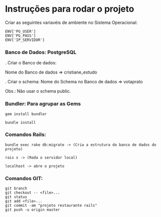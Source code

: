# Instruções para rodar o projeto

Criar as seguintes variavéis de ambiente no Sistema Operacional:

    ENV['PG_USER']
    ENV['PG_PASS']
    ENV['IP_SERVIDOR']

### Banco de Dados: PostgreSQL 


. Criar o Banco de dados: 

  Nome do Banco de dados => cristiane_estudo

 
. Criar o schema: 
  Nome do Schema no Banco de dados => votaprato

Obs.: Não usar o schema public.

### Bundler: Para agrupar as Gems
```
gem install bundler
```

```
bundle install

```

### Comandos Rails:

```
bundle exec rake db:migrate -> (Cria a estrutura do banco de dados do projeto)

rais s -> (Roda o servidor local) 

localhost -> abre o projeto

```

### Comandos GIT:

```
git branch
git checkout -- <file>...
git status
git add <file>...
git commit -am "projeto restaurante rails"
git push -u origin master 
```
